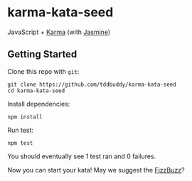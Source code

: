 # karma-kata-seed
JavaScript + [Karma](http://karma-runner.github.io/) (with [Jasmine](http://jasmine.github.io/))

## Getting Started

Clone this repo with `git`:

    git clone https://github.com/tddbuddy/karma-kata-seed
    cd karma-kata-seed

Install dependencies:

	npm install
	
Run test:

	npm test

You should eventually see 1 test ran and 0 failures.

Now you can start your kata! May we suggest the [FizzBuzz](http://www.tddbuddy.com/katas/Fizz%20Buzz%20Whiz.pdf)?
